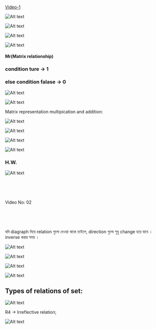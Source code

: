 
[Video-1](https://www.youtube.com/watch?v=ynHoB_0li_o&list=PLT3bOBUU3L9gF5nz4y1j2lb6q6IDbA6PQ)

![Alt text](image.png)


![Alt text](image-1.png)


![Alt text](image-2.png)


![Alt text](image-3.png)


#### Mr(Matrix relationship)
### condition ture -> 1 
### else condition falase -> 0

![Alt text](image-4.png)


![Alt text](image-5.png)
 
Matrix representation multipication and  addition: <br>

![Alt text](image-6.png)

![Alt text](image-7.png)

![Alt text](image-8.png)

![Alt text](image-9.png)

### H.W.

![Alt text](image-10.png)

<br>
<br>
<br>

Video No: 02

<br>
<br>
<br>

যদি diagraph দিয়ে relation গুলো দেওয়া থাকে তাইলে, direction গুলো শুধু change হয়ে যাবে । 
inverse  করার সময় । 

![Alt text](image-11.png)

![Alt text](image-12.png)

![Alt text](image-13.png)

![Alt text](image-14.png)

## Types of relations of set:

![Alt text](image-15.png)


R4 -> Irreflective relation;

![Alt text](image-16.png)

